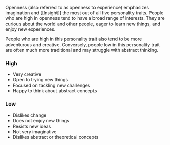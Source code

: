 Openness (also referred to as openness to experience) emphasizes imagination and [[Insight]] the most out of all five personality traits. People who are high in openness tend to have a broad range of interests. They are curious about the world and other people, eager to learn new things, and enjoy new experiences.

People who are high in this personality trait also tend to be more adventurous and creative. Conversely, people low in this personality trait are often much more traditional and may struggle with abstract thinking.

### High
- Very creative
- Open to trying new things
- Focused on tackling new challenges
- Happy to think about abstract concepts

### Low
- Dislikes change
- Does not enjoy new things
- Resists new ideas
- Not very imaginative
- Dislikes abstract or theoretical concepts